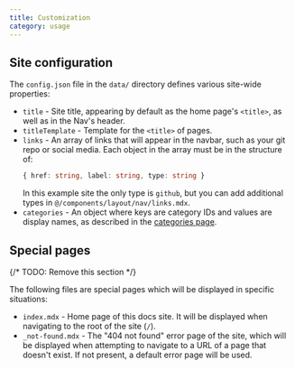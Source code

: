 ```yaml
---
title: Customization
category: usage
---
```


## Site configuration

The `config.json` file in the `data/` directory defines various site-wide properties:

- `title` - Site title, appearing by default as the home page's `<title>`, as well as in the Nav's header.
- `titleTemplate` - Template for the `<title>` of pages.
- `links` - An array of links that will appear in the navbar, such as your git repo or social media. Each object in the array must be in the structure of:
  ```ts
  { href: string, label: string, type: string }
  ```
  In this example site the only type is `github`, but you can add additional types in `@/components/layout/nav/links.mdx`.
- `categories` - An object where keys are category IDs and values are display names, as described in the [categories page](/docs/categories).

## Special pages

{/* TODO: Remove this section */}

The following files are special pages which will be displayed in specific situations:

- `index.mdx` - Home page of this docs site. It will be displayed when navigating to the root of the site (`/`).
- `_not-found.mdx` - The "404 not found" error page of the site, which will be displayed when attempting to navigate to a URL of a page that doesn't exist. If not present, a default error page will be used.
